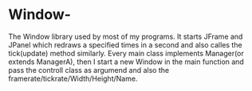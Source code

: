 # Window-
The Window library used by most of my programs. It starts  JFrame and JPanel which redraws a specified times in a second and also calles the tick(update) method similarly.
Every main class implements Manager(or extends ManagerA), then I start a new Window in the main function and pass the controll class as argumend and  also the framerate/tickrate/Width/Height/Name.
